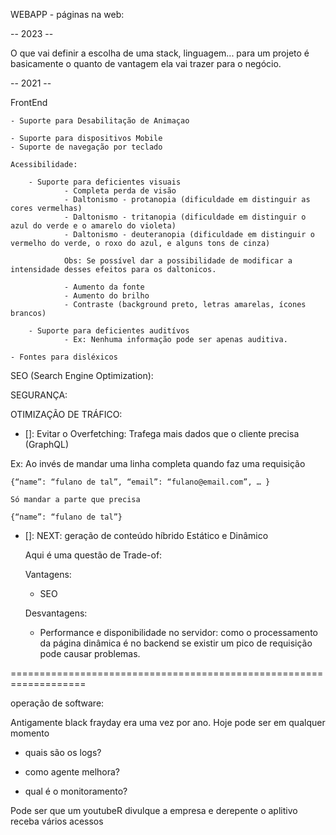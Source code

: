 WEBAPP - páginas na web:


-- 2023 --

O que vai definir a escolha de uma stack, linguagem... para um projeto é basicamente o quanto de vantagem ela vai trazer para o negócio.

--  2021 -- 

FrontEnd

    - Suporte para Desabilitação de Animaçao

    - Suporte para dispositivos Mobile
    - Suporte de navegação por teclado

    Acessibilidade:
    
        - Suporte para deficientes visuais
                - Completa perda de visão
                - Daltonismo - protanopia (dificuldade em distinguir as cores vermelhas)
                - Daltonismo - tritanopia (dificuldade em distinguir o azul do verde e o amarelo do violeta)
                - Daltonismo - deuteranopia (dificuldade em distinguir o vermelho do verde, o roxo do azul, e alguns tons de cinza)

                Obs: Se possível dar a possibilidade de modificar a intensidade desses efeitos para os daltonicos.

                - Aumento da fonte
                - Aumento do brilho
                - Contraste (background preto, letras amarelas, ícones brancos)

        - Suporte para deficientes auditívos
                - Ex: Nenhuma informação pode ser apenas auditiva.
		
	- Fontes para disléxicos


SEO (Search Engine Optimization):

SEGURANÇA:


OTIMIZAÇÃO DE TRÁFICO:

- []: Evitar o Overfetching: Trafega mais dados que o cliente precisa (GraphQL) 
	
Ex: Ao invés de mandar uma linha completa quando faz uma requisição

	{“name”: “fulano de tal”, “email”: “fulano@email.com”, … }

	Só mandar a parte que precisa
	
	{“name”: “fulano de tal”}

- []: NEXT: geração de conteúdo híbrido Estático e Dinâmico 

    Aqui é uma questão de Trade-of:

    Vantagens:
    - SEO

    Desvantagens:
    - Performance e disponibilidade no servidor: como o processamento da página dinâmica é no backend se existir um pico de requisição pode causar problemas.


===================================================================

operação de software:

Antigamente black frayday era uma vez por ano. Hoje pode ser em qualquer momento

- quais são os logs?

- como agente melhora?

- qual é o monitoramento?

Pode ser que um youtubeR divulque a empresa e derepente o aplitivo receba vários 
acessos
